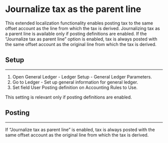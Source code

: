 # Journalize tax as the parent line

This extended localization functionality enables posting tax to the same offset account as the line from which the tax is derived. Journalizing tax as a parent line is available only if posting definitions are enabled. If the “Journalize tax as parent line” option is enabled, tax is always posted with the same offset account as the original line from which the tax is derived.

## **Setup**
---

1. Open General Ledger - Ledger Setup - General Ledger Parameters.
2. Go to Ledger - Set up general information for general ledger.
3. Set field User Posting definition on Accounting Rules to Use.

This setting is relevant only if posting definitions are enabled.

## **Posting**
---

If “Journalize tax as parent line” is enabled, tax is always posted with the same offset account as the original line from which the tax is derived.
 
